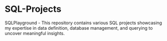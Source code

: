 # SQL-Projects
SQLPlayground - This repository contains various SQL projects showcasing my expertise in data definition, database management, and querying to uncover meaningful insights.
